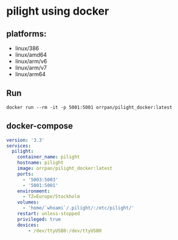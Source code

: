 # pilight using docker
## platforms:
* linux/386
* linux/amd64
* linux/arm/v6
* linux/arm/v7
* linux/arm64

## Run
`docker run --rm -it -p 5001:5001 orrpan/pilight_docker:latest`

## docker-compose
```yaml
version: '3.3'
services:
  pilight:
    container_name: pilight
    hostname: pilight
    image: orrpan/pilight_docker:latest
    ports:
      - '5003:5003'
      - '5001:5001'
    environment:
      - TZ=Europe/Stockholm
    volumes:
      - 'home/`whoami`/.pilight/:/etc/pilight/'
    restart: unless-stopped
    privileged: true
    devices:
        - /dev/ttyUSB0:/dev/ttyUSB0
```